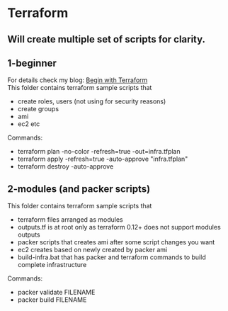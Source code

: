 # Terraform

## Will create multiple set of scripts for clarity.

## 1-beginner 
For details check my blog: [Begin with Terraform](http://sv-technical.blogspot.com/2019/12/terraform.html)<br>
This folder contains terraform sample scripts that
  - create roles, users (not using for security reasons)
  - create groups
  - ami
  - ec2 etc

Commands:
 - terraform plan -no-color -refresh=true -out=infra.tfplan
 - terraform apply -refresh=true -auto-approve "infra.tfplan"
 - terraform destroy -auto-approve
 
## 2-modules (and packer scripts) 
This folder contains terraform sample scripts that
  - terraform files arranged as modules
  - outputs.tf is at root only as terraform 0.12+ does not support modules outputs
  - packer scripts that creates ami after some script changes you want
  - ec2 creates based on newly created by packer ami
  - build-infra.bat that has packer and terraform commands to build complete infrastructure

Commands:
 - packer validate FILENAME
 - packer build FILENAME
